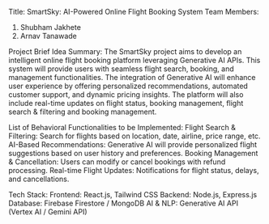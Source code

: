 Title: SmartSky: AI-Powered Online Flight Booking System
Team Members:
1.	Shubham Jakhete
2.	Arnav Tanawade

Project Brief Idea Summary:
The SmartSky project aims to develop an intelligent online flight booking platform leveraging Generative AI APIs. This system will provide users with seamless flight search, booking, and management functionalities. The integration of Generative AI will enhance user experience by offering personalized recommendations, automated customer support, and dynamic pricing insights. The platform will also include real-time updates on flight status, booking management, flight search & filtering and booking management.

List of Behavioral Functionalities to be Implemented:
     Flight Search & Filtering: Search for flights based on location, date, airline, price range, etc.
     AI-Based Recommendations: Generative AI will provide personalized flight suggestions based on user history and preferences.
     Booking Management & Cancellation: Users can modify or cancel bookings with refund processing.
     Real-time Flight Updates: Notifications for flight status, delays, and cancellations.

Tech Stack:
     Frontend: React.js, Tailwind CSS
     Backend: Node.js, Express.js
     Database: Firebase Firestore / MongoDB
     AI & NLP: Generative AI API (Vertex AI / Gemini API)
